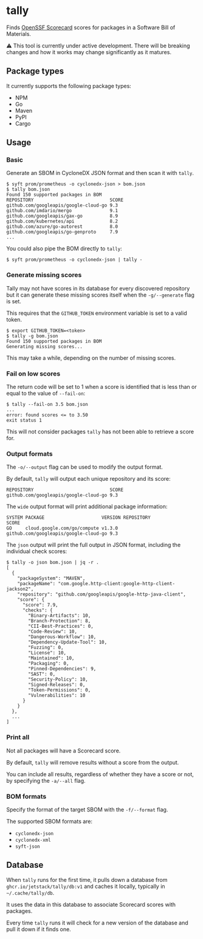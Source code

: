 # tally

Finds [OpenSSF Scorecard](https://github.com/ossf/scorecard) scores for packages
in a Software Bill of Materials.

⚠️ This tool is currently under active development. There will be breaking changes
and how it works may change significantly as it matures.

## Package types

It currently supports the following package types:

- NPM
- Go
- Maven
- PyPI
- Cargo

## Usage

### Basic

Generate an SBOM in CycloneDX JSON format and then scan it with `tally`.

```
$ syft prom/prometheus -o cyclonedx-json > bom.json
$ tally bom.json
Found 150 supported packages in BOM
REPOSITORY                            SCORE
github.com/googleapis/google-cloud-go 9.3
github.com/imdario/mergo              9.1
github.com/googleapis/gax-go          8.9
github.com/kubernetes/api             8.2
github.com/azure/go-autorest          8.0
github.com/googleapis/go-genproto     7.9
...
```

You could also pipe the BOM directly to `tally`:

```
$ syft prom/prometheus -o cyclonedx-json | tally -
```

### Generate missing scores

Tally may not have scores in its database for every discovered repository but
it can generate these missing scores itself when the `-g/--generate` flag is
set.

This requires that the `GITHUB_TOKEN` environment variable is set to a valid
token.

```
$ export GITHUB_TOKEN=<token>
$ tally -g bom.json
Found 150 supported packages in BOM
Generating missing scores...
```

This may take a while, depending on the number of missing scores.

### Fail on low scores

The return code will be set to 1 when a score is identified that is less than
or equal to the value of `--fail-on`:

```
$ tally --fail-on 3.5 bom.json
...
error: found scores <= to 3.50
exit status 1
```

This will not consider packages `tally` has not been able to retrieve a score
for.

### Output formats

The `-o/--output` flag can be used to modify the output format.

By default, `tally` will output each unique repository and its score:

```
REPOSITORY                            SCORE
github.com/googleapis/google-cloud-go 9.3
```

The `wide` output format will print additional package information:
```
SYSTEM PACKAGE                     VERSION REPOSITORY                            SCORE
GO     cloud.google.com/go/compute v1.3.0  github.com/googleapis/google-cloud-go 9.3
```

The `json` output will print the full output in JSON format, including the
individual check scores:

```
$ tally -o json bom.json | jq -r .
[
  {
    "packageSystem": "MAVEN",
    "packageName": "com.google.http-client:google-http-client-jackson2",
    "repository": "github.com/googleapis/google-http-java-client",
    "score": {
      "score": 7.9,
      "checks": {
        "Binary-Artifacts": 10,
        "Branch-Protection": 8,
        "CII-Best-Practices": 0,
        "Code-Review": 10,
        "Dangerous-Workflow": 10,
        "Dependency-Update-Tool": 10,
        "Fuzzing": 0,
        "License": 10,
        "Maintained": 10,
        "Packaging": 0,
        "Pinned-Dependencies": 9,
        "SAST": 0,
        "Security-Policy": 10,
        "Signed-Releases": 0,
        "Token-Permissions": 0,
        "Vulnerabilities": 10
      }
    }
  },
  ...
]
```

### Print all

Not all packages will have a Scorecard score.

By default, `tally` will remove results without a score from the output.

You can include all results, regardless of whether they have a score or not, by
specifying the `-a/--all` flag.

### BOM formats

Specify the format of the target SBOM with the `-f/--format` flag.

The supported SBOM formats are:

- `cyclonedx-json`
- `cyclonedx-xml`
- `syft-json`

## Database

When `tally` runs for the first time, it pulls down a database from
`ghcr.io/jetstack/tally/db:v1` and caches it locally, typically in
`~/.cache/tally/db`.

It uses the data in this database to associate Scorecard scores with packages.

Every time `tally` runs it will check for a new version of the database and pull
it down if it finds one.
